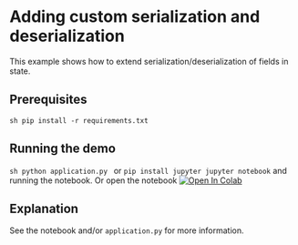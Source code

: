 # Adding custom serialization and deserialization

This example shows how to extend serialization/deserialization of fields in state.

## Prerequisites
``sh
pip install -r requirements.txt
``

## Running the demo
``sh
python application.py
``
or
``
pip install jupyter
jupyter notebook
``
and running the notebook. Or open the notebook <a target="_blank" href="https://colab.research.google.com/github/dagworks-inc/burr/blob/main/examples/custom-serde/notebook.ipynb">
  <img src="https://colab.research.google.com/assets/colab-badge.svg" alt="Open In Colab"/>
</a>

## Explanation
See the notebook and/or `application.py` for more information.
